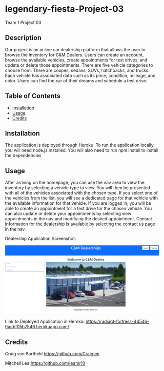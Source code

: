 # legendary-fiesta-Project-03
Team 1 Project 03

## Description

Our project is an online car dealership platform that allows the user to browse the inventory for C&M Dealers.  Users can create an account, browse the available vehicles, create appointments for test drives, and update or delete those appointments.  There are five vehicle categories to choose from.  There are coupes, sedans, SUVs, hatchbacks, and trucks.  Each vehicle has associated data such as its price, condition, mileage, and color.  Users can find the car of their dreams and schedule a test drive.

## Table of Contents

- [Installation](#installation)
- [Usage](#usage)
- [Credits](#credits)

## Installation

The application is deployed through Heroku.  To run the application locally, you will need node.js installed.  You will also need to run npm install to install the dependencies

## Usage

After arriving on the homepage, you can use the nav area to view the inventory by selecting a vehicle type to view.  You will then be presented with all of the vehicles associated with the chosen type.  If you select one of the vehicles from the list, you will see a dedicated page for that vehicle with the available information for that vehicle.  If you are logged in, you will be able to create an appointment for a test drive for the chosen vehicle.  You can also update or delete your appointments by selecting view appointments in the nav and modifying the desired appointment.  Contact information for the dealership is available by selecting the contact us page in the nav.

Dealership Application Screenshot:

![Dealership](client/src/images/ApplicationScreenshot.png)

Link to Deployed Application in Heroku: https://radiant-fortress-44546-0acbf05b7546.herokuapp.com/

## Credits

Craig von Bartheld
https://github.com/Craigien

Mitchell Lea
https://github.com/leamr10
